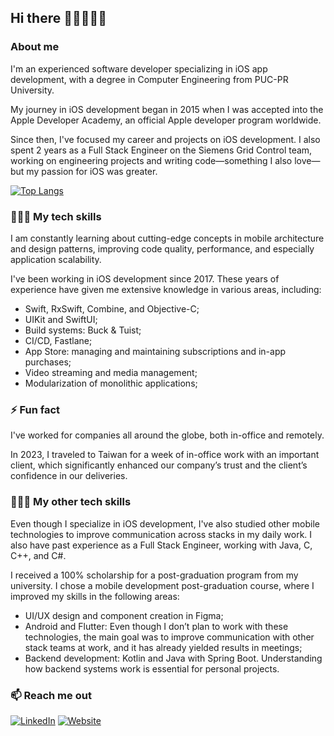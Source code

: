 ## Hi there 🍏🤖🧙🏼‍♂️
### About me
I'm an experienced software developer specializing in iOS app development, with a degree in Computer Engineering from PUC-PR University. 

My journey in iOS development began in 2015 when I was accepted into the Apple Developer Academy, an official Apple developer program worldwide.

Since then, I've focused my career and projects on iOS development. I also spent 2 years as a Full Stack Engineer on the Siemens Grid Control team, working on engineering projects and writing code—something I also love—but my passion for iOS was greater.

<!-- 
themes: dracula radical tokyonight cobalt 
-->
[![Top Langs](https://github-readme-stats.vercel.app/api/top-langs/?username=bressam&layout=compact&count_private=true&include_all_commits=true&show_icons=true&theme=dracula)](https://github.com/anuraghazra/github-readme-stats)
### 🧙🏼‍♂️ My tech skills
I am constantly learning about cutting-edge concepts in mobile architecture and design patterns, improving code quality, performance, and especially application scalability.

I've been working in iOS development since 2017. These years of experience have given me extensive knowledge in various areas, including:
- Swift, RxSwift, Combine, and Objective-C;
- UIKit and SwiftUI;
- Build systems: Buck & Tuist;
- CI/CD, Fastlane;
- App Store: managing and maintaining subscriptions and in-app purchases;
- Video streaming and media management;
- Modularization of monolithic applications;


### ⚡ Fun fact
I've worked for companies all around the globe, both in-office and remotely. 

In 2023, I traveled to Taiwan for a week of in-office work with an important client, which significantly enhanced our company’s trust and the client’s confidence in our deliveries.


### 👨🏻‍💻 My other tech skills
Even though I specialize in iOS development, I've also studied other mobile technologies to improve communication across stacks in my daily work. I also have past experience as a Full Stack Engineer, working with Java, C, C++, and C#.

I received a 100% scholarship for a post-graduation program from my university. I chose a mobile development post-graduation course, where I improved my skills in the following areas:
- UI/UX design and component creation in Figma;
- Android and Flutter: Even though I don’t plan to work with these technologies, the main goal was to improve communication with other stack teams at work, and it has already yielded results in meetings;
- Backend development: Kotlin and Java with Spring Boot. Understanding how backend systems work is essential for personal projects.

### 📫 Reach me out
[![LinkedIn](https://img.shields.io/badge/LinkedIn-giovanne_bressam-3a1d42)](https://www.linkedin.com/in/giovanne-bressam/)
[![Website](https://img.shields.io/badge/Website-bressam.dev-3a1d42)](https://www.bressam.dev/)
<!--
**Bressam/Bressam** is a ✨ _special_ ✨ repository because its `README.md` (this file) appears on your GitHub profile.

Here are some ideas to get you started:

- 🔭 I’m currently working on ...
- 🌱 I’m currently learning ...
- 👯 I’m looking to collaborate on ...
- 🤔 I’m looking for help with ...
- 💬 Ask me about ...
- 📫 How to reach me: ...
- 😄 Pronouns: ...
- ⚡ Fun fact: ...
-->
